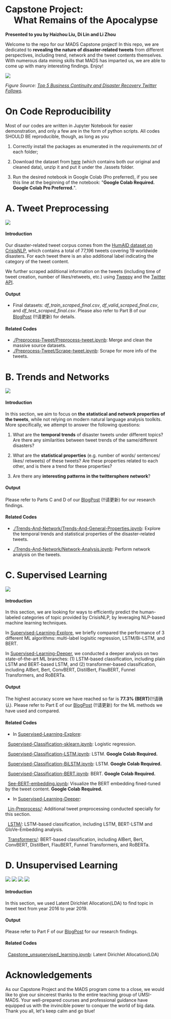 # Capstone Project: <br> &nbsp; &nbsp; What Remains of the Apocalypse
**Presented to you by Haizhou Liu, Di Lin and Li Zhou**

Welcome to the repo for our MADS Capstone project! In this repo, we are dedicated to **revealing the nature of disaster-related tweets** from different perspectives, including trend, network and the tweet contents themselves. With numerous data mining skills that MADS has imparted us, we are able to come up with many interesting findings. Enjoy!

![](./figs-for-readme/cover-photo.jpg)

*Figure Source: [Top 5 Business Continuity and Disaster Recovery Twitter Follows](https://solutionsreview.com/backup-disaster-recovery/top-5-business-continuity-and-disaster-recovery-twitter-follows/).*
<br>

# On Code Reproducibility
Most of our codes are written in Jupyter Notebook for easier demonstration, and only a few are in the form of python scripts. All codes SHOULD BE reproducible, though, as long as you

1. Correctly install the packages as enumerated in the *requirements.txt* of each folder;

2. Download the dataset from [here](https://drive.google.com/file/d/1lB5yFMmiCVX0BPEh8EkUF4j3B2eE42JP/view?usp=sharing) (which contains both our original and cleaned data), unzip it and put it under the ./assets  folder.

3. Run the desired notebook in Google Colab (Pro preferred), if you see this line at the beginning of the notebook: "**Google Colab Required. Google Colab Pro Preferred.**".

# A. Tweet Preprocessing

![](./figs-for-readme/preprocessing.png)

#### Introduction
Our disaster-related tweet corpus comes from the [HumAID dataset on CrisisNLP](https://crisisnlp.qcri.org/humaid_dataset.html), which contains a total of 77,196 tweets covering 19 worldwide disasters. For each tweet there is an also additional label indicating the category of the tweet content.

We further scraped additional information on the tweets (including time of tweet creation, number of likes/retweets, etc.) using [Tweepy](https://www.tweepy.org/) and the [Twitter API](https://developer.twitter.com/en/docs). 

#### Output
- Final datasets: *df_train_scraped_final.csv*, *df_valid_scraped_final.csv*, and *df_test_scraped_final.csv*.
Please also refer to Part B of our [BlogPost]() (!!请更新) for details.

#### Related Codes
- [./Preprocess-Tweet/Preprocess-tweet.ipynb](Preprocess-Tweet/Preprocess-tweet.ipynb): Merge and clean the massive source datasets.
- [./Preprocess-Tweet/Scrape-tweet.ipynb](Preprocess-Tweet/Scrape-tweet.ipynb): Scrape for more info of the tweets.

# B. Trends and Networks

![](./figs-for-readme/trends-and-network.png)

#### Introduction
In this section, we aim to focus on **the statistical and network properties of the tweets**, while not relying on modern natural language analysis toolkits. More specifically, we attempt to answer the following questions:

1. What are the **temporal trends** of disaster tweets under different topics? Are there any similarities between tweet trends of the same/different disasters?

2. What are the **statistical properties** (e.g. number of words/ sentences/ likes/ retweets) of these tweets? Are these properties related to each other, and is there a trend for these properties?

3. Are there any **interesting patterns in the twittersphere network**?

#### Output
Please refer to Parts C and D of our [BlogPost]() (!!请更新) for our research findings.

#### Related Codes
- [./Trends-And-Network/Trends-And-General-Properties.ipynb](./Trends-And-Network/Trends-And-General-Properties.ipynb): Explore the temporal trends and statistical properties of the disaster-related tweets.

- [./Trends-And-Network/Network-Analysis.ipynb](./Trends-And-Network/Network-Analysis.ipynb): Perform network analysis on the tweets.

# C. Supervised Learning

![](./figs-for-readme/supervised-learning.png)

#### Introduction
In this section, we are looking for ways to efficiently predict the human-labeled categories of topic provided by CrisisNLP, by leveraging NLP-based machine learning techniques. 

In [Supervised-Learning-Explore](./Supervised-Learning-Explore), we briefly compared the performance of 3 different ML algorithms: multi-label logisitic regression, LSTM/Bi-LSTM, and BERT.

In [Supervised-Learning-Deeper](./Supervised-Learning-Deeper), we conducted a deeper analysis on two state-of-the-art ML branches: (1) LSTM-based classification, including plain LSTM and BERT-based LSTM, and (2) transformer-based classification, including AlBert, Bert, ConvBERT, DistilBert, FlauBERT, Funnel Transformers, and RoBERTa.

#### Output
The highest accuracy score we have reached so far is **77.3% (BERT)**(!!请确认). Please refer to Part E of our [BlogPost]() (!!请更新) for the ML methods we have used and compared.

#### Related Codes
- In [Supervised-Learning-Explore](./Supervised-Learning-Explore):

&nbsp; [Supervised-Classification-sklearn.ipynb](./Supervised-Learning-Explore/Supervised-Classification-sklearn.ipynb): Logistic regression.

&nbsp; [Supervised-Classification-LSTM.ipynb](./Supervised-Learning-Explore/Supervised-Classification-LSTM.ipynb): LSTM. **Google Colab Required.**

&nbsp; [Supervised-Classification-BiLSTM.ipynb](./Supervised-Learning-Explore/Supervised-Classification-BiLSTM.ipynb): LSTM. **Google Colab Required.**

&nbsp; [Supervised-Classification-BERT.ipynb](./Supervised-Learning-Explore/Supervised-Classification-BERT.ipynb): BERT. **Google Colab Required.**

&nbsp; [See-BERT-embedding.ipynb](./Supervised-Learning-Explore/See-BERT-embedding.ipynb): Visualize the BERT embedding fined-tuned by the tweet content. **Google Colab Required.**

- In [Supervised-Learning-Deeper](./Supervised-Learning-Deeper):

&nbsp; [Lin-Preprocess/](./Supervised-Learning-Deeper/Lin-Preprocess/): Additional tweet preprocessing conducted specially for this section.

&nbsp; [LSTM/](./Supervised-Learning-Deeper/LSTM/): LSTM-based classification, including LSTM, BERT-LSTM and GloVe-Embedding analysis.

&nbsp; [Transformers/](./Supervised-Learning-Deeper/Transformers/): BERT-based classification, including AlBert, Bert, ConvBERT, DistilBert, FlauBERT, Funnel Transformers, and RoBERTa.

# D. Unsupervised Learning
![](./figs-for-readme/lda_2016.png)
![](./figs-for-readme/lda_2017.png)
![](./figs-for-readme/lda_2018.png)
![](./figs-for-readme/lda_2019.png)

#### Introduction
In this section, we used Latent Dirichlet Allocation(LDA) to find topic in tweet text from year 2016 to year 2019. 

#### Output
Please refer to Part F of our [BlogPost]()  for our research findings.

#### Related Codes
&nbsp; [Capstone_unsupervised_learning.ipynb](./Unsupervised-Learning-LDA/Capstone_unsupervised_learning.ipynb): Latent Dirichlet Allocation(LDA)

# Acknowledgements
As our Capstone Project and the MADS program come to a close, we would like to give our sincerest thanks to the entire teaching group of UMSI-MADS. Your well-prepared courses and professional guidance have equipped us with the invincible power to conquer the world of big data. Thank you all, let's keep calm and go blue!
